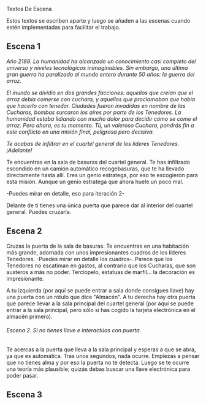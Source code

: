 Textos De Escena

Estos textos se escriben aparte y luego se añaden a las escenas cuando estén implementadas para facilitar el trabajo.



## Escena 1 

*Año 2188. La humanidad ha alcanzado un conocimiento casi completo del universo y niveles tecnológicos inimaginables. Sin embargo, una última gran guerra ha paralizado al mundo entero durante 50 años: la guerra del arroz.*

*El mundo se dividió en dos grandes facciones: aquellos que creían que el arroz debía comerse con cuchara, y aquellos que proclamaban que había que hacerlo con tenedor. Ciudades fueron invadidas en nombre de las Cucharas, bombas surcaron los aires por parte de los Tenedores. La humanidad estaba lidiando con mucho dolor para decidir cómo se come el arroz. Pero ahora, es tu momento. Tú, un valeroso Cuchara, pondrás fin a este conflicto en una misión final, peligrosa pero decisiva.*

*Te acabas de infiltrar en el cuartel general de los líderes Tenedores. ¡Adelante!*

Te encuentras en la sala de basuras del cuartel general. Te has infiltrado escondido en un camión automático recogebasuras, que te ha llevado directamente hasta allí. Eres un genio estratega, por eso te escogieron para esta misión. Aunque un genio estratega que ahora huele un poco mal.

-Puedes mirar en detalle, eso para iteración 2-

Delante de ti tienes una única puerta que parece dar al interior del cuartel general. Puedes cruzarla.



## Escena 2

Cruzas la puerta de la sala de basuras. Te encuentras en una habitación más grande, adornada con unos impresionantes cuadros de los líderes Tenedores. -Puedes mirar en detalle los cuadros-. Parece que los Tenedores no escatiman en gastos, al contrario que los Cucharas, que son austeros a más no poder. Terciopelo, estatuas de marfil... la decoración es impresionante.

A tu izquierda (por aquí se puede entrar a sala donde consigues llave) hay una puerta con un rótulo que dice "Almacén". A tu derecha hay otra puerta que parece llevar a la sala principal del cuartel general (por aquí se puede entrar a la sala principal, pero sólo si has cogido la tarjeta electrónica en el almacén primero).



###### Escena 2. Si no tienes llave e interactúas con puerta.

Te acercas a la puerta que lleva a la sala principal y esperas a que se abra, ya que es automática. Tras unos segundos, nada ocurre. Empiezas a pensar que no tienes alma y por eso la puerta no te detecta. Luego se te ocurre una teoría más plausible; quizás debas buscar una llave electrónica para poder pasar.





## Escena 3